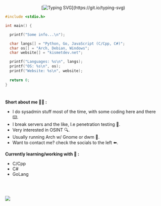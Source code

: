  <div align="center">
   
  [![Typing SVG](https://readme-typing-svg.demolab.com?font=Fira+Code&duration=4000&pause=500&color=00F70A&background=7E25FF00&center=true&vCenter=true&width=435&lines=Part-time+Coder+%F0%9F%92%BB.;Cyber+Security+Enthusiast+%F0%9F%A4%96.;Linux+user+%F0%9F%90%A7.)](https://git.io/typing-svg)
  
 </div>
 
```c
#include <stdio.h>

int main() {

  printf("Some info...\n");

  char langs[] = "Python, Go, JavaScript (C/Cpp, C#)";
  char os[] = "Arch, Debian, Windows";
  char website[] = "kismetdev.net";

  printf("Languages: %s\n", langs);
  printf("OS: %s\n", os);
  printf("Website: %s\n", website);
  
  return 0;
}

```

#
**Short about me 👨‍💻 :**
- I do sysadmin stuff most of the time, with some coding here and there ⌨️.
- I break servers and the like, I.e penetration testing 🔨.
- Very interested in OSINT 🔍.
- Usually running Arch w/ Gnome or dwm 🐧.
- Want to contact me? check the socials to the left ⬅️. 

**Currently learning/working with 🧠 :**
- C/Cpp
- C#
- GoLang
<br>
<br>

![](https://komarev.com/ghpvc/?username=0xKismetDev&style=flat-square)
